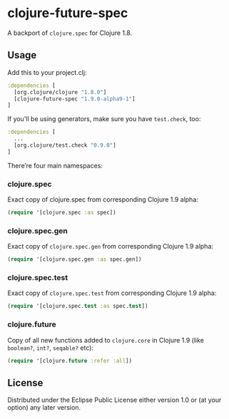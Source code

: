 # clojure-future-spec

A backport of `clojure.spec` for Clojure 1.8.

## Usage

Add this to your project.clj:

```clj
:dependencies [
  [org.clojure/clojure "1.8.0"]
  [clojure-future-spec "1.9.0-alpha9-1"]
]
```

If you'll be using generators, make sure you have `test.check`, too:

```clj
:dependencies [
  ...
  [org.clojure/test.check "0.9.0"]
]
```

There’re four main namespaces:

### clojure.spec

Exact copy of clojure.spec from corresponding Clojure 1.9 alpha:

```clj
(require '[clojure.spec :as spec])
```

### clojure.spec.gen

Exact copy of `clojure.spec.gen` from corresponding Clojure 1.9 alpha:

```clj
(require '[clojure.spec.gen :as spec.gen])
```

### clojure.spec.test

Exact copy of `clojure.spec.test` from corresponding Clojure 1.9 alpha:

```clj
(require '[clojure.spec.test :as spec.test])
```

### clojure.future

Copy of all new functions added to `clojure.core` in Clojure 1.9 (like `boolean?`, `int?`, `seqable?` etc):

```clj
(require '[clojure.future :refer :all])
```

## License

Distributed under the Eclipse Public License either version 1.0 or (at
your option) any later version.
